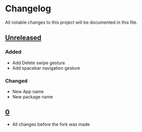 # Changelog

All notable changes to this project will be documented in this file.

## [Unreleased]

### Added
- Add Delete swipe gesture
- Add spacebar navigation gesture

### Changed
- New App name
- New package name

## [0]
- All changes before the fork was made

[Unreleased]: https://github.com/dhavalgoti24/OpenIndic/compare/0...HEAD

[0]: https://github.com/dhavalgoti24/OpenIndic/releases/tag/0
